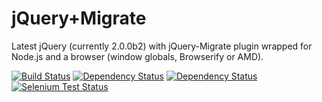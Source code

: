 jQuery+Migrate
==============

Latest jQuery (currently 2.0.0b2) with jQuery-Migrate plugin wrapped for Node.js and a browser (window globals, Browserify or AMD).

[![Build Status](https://travis-ci.org/listochkin/node-jquery-with-migrate.png)](https://travis-ci.org/listochkin/node-jquery-with-migrate)
[![Dependency Status](https://gemnasium.com/listochkin/node-jquery-with-migrate.png)](https://gemnasium.com/listochkin/node-jquery-with-migrate)
[![Dependency Status](https://david-dm.org/listochkin/node-jquery-with-migrate.png)](https://gemnasium.com/listochkin/node-jquery-with-migrate)
[![Selenium Test Status](https://saucelabs.com/buildstatus/listochkin-JQM)](https://saucelabs.com/u/listochkin-JQM)

